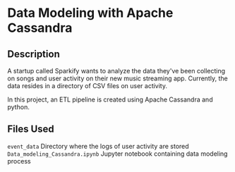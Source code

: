 # Data Modeling with Apache Cassandra

## Description

A startup called Sparkify wants to analyze the data they've been collecting on songs and user activity on their new music streaming app. Currently, the data resides in a directory of CSV files on user activity.

In this project, an ETL pipeline is created using Apache Cassandra and python.

## Files Used

`event_data` Directory where the logs of user activity are stored
`Data_modeling_Cassandra.ipynb` Jupyter notebook containing data modeling process